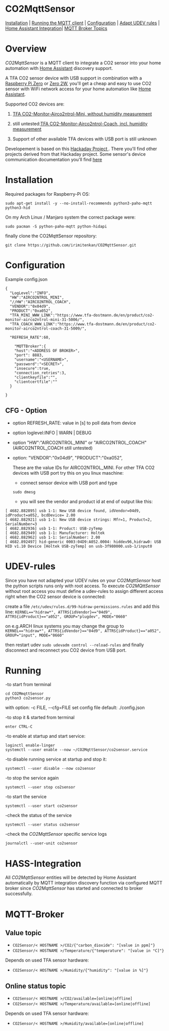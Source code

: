 # CO2MqttSensor
[Installation](#Installation) |
[Running the MQTT client](#Running) |
[Configuration](#Configuration) |
[Adapt UDEV rules](#UDEV-rules) |
[Home Assistant Integration](#HASS-Integration)|
[MQTT Broker Topics](#MQTT-Broker)

# Overview

*CO2MqttSensor* is a MQTT client to integrate a CO2 sensor into your home automation with [Home Assistant](https://www.home-assistant.io/) discovery support.

A TFA CO2 sensor device with USB support in combination with a [Raspberry Pi Zero](https://www.raspberrypi.com/products/raspberry-pi-zero/) or [Zero 2W](https://www.raspberrypi.com/products/raspberry-pi-zero-2-w/), you'll get a cheap and easy to use CO2 sensor with WiFi network access for your home automation like [Home Assistant](https://www.home-assistant.io/).

Supported CO2 devices are:
1. [TFA CO2-Monitor-Airco2ntrol-Mini, without humidity measurement](https://www.tfa-dostmann.de/en/product/co2-monitor-airco2ntrol-mini-31-5006)

2. still untested:[TFA CO2-Monitor-Airco2ntrol-Coach, incl. humidity measurement](https://www.tfa-dostmann.de/en/product/co2-monitor-airco2ntrol-coach-31-5009)

3. Support of other available TFA devices with USB port is still unknown 

Developement is based on this [Hackaday Project ](https://hackaday.io/project/5301). There you'll find other projects derived from that Hackaday project. Some sensor's device communication documentation you'll find [here](http://co2meters.com/Documentation/AppNotes/AN146-RAD-0401-serial-communication.pdf)


# Installation

Required packages for Raspberry-Pi OS:

  ```
  sudo apt-get install -y --no-install-recommends python3-paho-mqtt python3-hid
  ```


On my Arch Linux / Manjaro system the correct package were:

  ```
  sudo pacman -S python-paho-mqtt python-hidapi
  ```

finally clone the CO2MqttSensor repository:

  ```
  git clone https://github.com/irimitenkan/CO2MqttSensor.git
  ```


# Configuration

Example config.json


  ```
  {
    "LogLevel":"INFO",
    "HW":"AIRCO2NTROL_MINI",  
    "//HW":"AIRCO2NTROL_COACH",
    "VENDOR":"0x04d9",
    "PRODUCT":"0xa052",
    "TFA_MINI_WWW_LINK":"https://www.tfa-dostmann.de/en/product/co2-monitor-airco2ntrol-mini-31-5006/",
    "TFA_COACH_WWW_LINK":"https://www.tfa-dostmann.de/en/product/co2-monitor-airco2ntrol-coach-31-5009/",

    "REFRESH_RATE":60,

      "MQTTBroker":{
      "host":"<ADDRESS OF BROKER>",
      "port": 8883,
      "username":"<USERNAME>",
      "password":"<SECRET>",
      "insecure":true,
      "connection_retries":3,
      "clientkeyfile":"",
      "clientcertfile":""
    }

}

  ```
## CFG - Option
- option REFRESH_RATE: value in [s] to poll data from device

- option loglevel:INFO | WARN | DEBUG

- option "HW":"AIRCO2NTROL_MINI" or "AIRCO2NTROL_COACH"
  (AIRCO2NTROL_COACH still untested)
- option: "VENDOR":"0x04d9",
          "PRODUCT":"0xa052",

   These are the value IDs for AIRCO2NTROL_MINI. For other TFA CO2 devices with USB port try this on you linux maschine:

  * connect sensor device with USB port and type 

  ```
  sudo dmesg 
  ```

  * you will see the vendor and product id at end of output like this:

 ```
[ 4682.882895] usb 1-1: New USB device found, idVendor=04d9, idProduct=a052, bcdDevice= 2.00
[ 4682.882921] usb 1-1: New USB device strings: Mfr=1, Product=2, SerialNumber=3
[ 4682.882936] usb 1-1: Product: USB-zyTemp
[ 4682.882949] usb 1-1: Manufacturer: Holtek
[ 4682.882962] usb 1-1: SerialNumber: 2.00
[ 4682.892497] hid-generic 0003:04D9:A052.0004: hiddev96,hidraw0: USB HID v1.10 Device [Holtek USB-zyTemp] on usb-3f980000.usb-1/input0
  ```

# UDEV-rules

Since you have not adapted your UDEV rules on your *CO2MqttSensor* host the python scripts runs only with root access.
To execute *CO2MQttSensor* without root access you must define a udev-rules to assign different access right when the CO2 sensor device is connected:

create a file `/etc/udev/rules.d/99-hidraw-permissions.rules`
and add this line:
`KERNEL=="hidraw*", ATTRS{idVendor}=="04d9", ATTRS{idProduct}=="a052", GROUP="plugdev", MODE="0660"`

on e.g.ARCH linux systems you may change the group to 
`KERNEL=="hidraw*", ATTRS{idVendor}=="04d9", ATTRS{idProduct}=="a052", GROUP="input", MODE="0660"`

then restart udev
`sudo udevadm control --reload-rules`
and finally disconnect and reconnect you CO2 device from USB port.

# Running
-to start from terminal

  ```
  cd CO2MmqttSensor
  python3 co2sensor.py
  ```
with option: -c FILE, --cfg=FILE  set config file default: ./config.json

-to stop it & started from terminal

  ```
  enter CTRL-C
  ```

-to enable at startup and start service:

  ```
  loginctl enable-linger
  systemctl --user enable --now ~/CO2MqttSensor/co2sensor.service
  ```

-to disable running service at startup and stop it:

  ```
  systemctl --user disable --now co2sensor
  ```

-to stop the service again

  ```
  systemctl --user stop co2sensor
  ```

-to start the service

  ```
  systemctl --user start co2sensor
  ```

-check the status of the service

  ```
  systemctl --user status co2sensor
  ```

-check the *CO2MqttSensor* specific service logs

  ```
  journalctl --user-unit co2sensor
  ```

# HASS-Integration
All *CO2MqttSensor* entities will be detected by Home Assistant automatically by
MQTT integration discovery function via configured MQTT broker since *CO2MqttSensor* has started and connected to broker successfully.

# MQTT-Broker

## Value topic
- `CO2Sensor/< HOSTNAME >/CO2/{"carbon_dioxide": "[value in ppm]"}`
- `CO2Sensor/< HOSTNAME >/Temperature/{"temperature": "[value in °C]"}`

Depends on used TFA sensor hardware:
- `CO2Sensor/< HOSTNAME >/Humidity/{"humidity": "[value in %]"}`

## Online status topic
- `CO2Sensor/< HOSTNAME >/CO2/available=[online|offline]`
- `CO2Sensor/< HOSTNAME >/Temperature/available=[online|offline]`

Depends on used TFA sensor hardware:
- `CO2Sensor/< HOSTNAME >/Humidity/available=[online|offline]`
